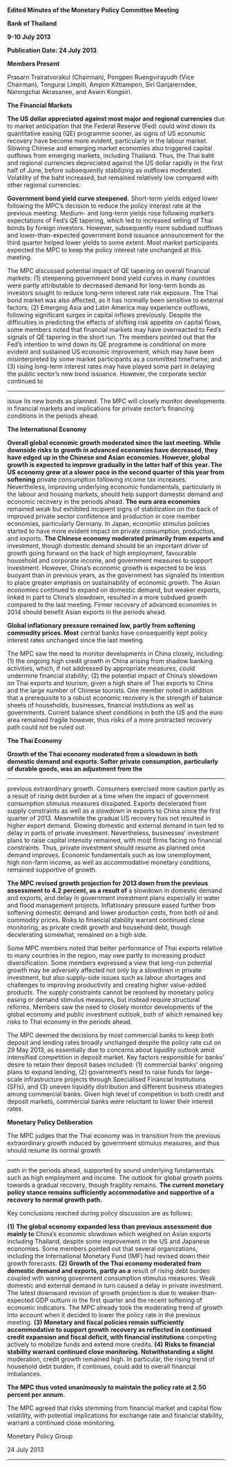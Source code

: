 **Edited Minutes of the Monetary Policy Committee Meeting**

**Bank of Thailand**

**9-10 July 2013**

**Publication Date: 24 July 2013**

**Members Present**

Prasarn Trairatvorakul (Chairman), Pongpen Ruengvirayudh (Vice Chairman), Tongurai Limpiti,
Ampon Kittiampon, Siri Ganjarerndee, Narongchai Akrasanee, and Aswin Kongsiri.

**The Financial Markets**

**The US dollar appreciated against most major and regional currencies** due to market
anticipation that the Federal Reserve (Fed) could wind down its quantitative easing (QE)
programme sooner, as signs of US economic recovery have become more evident, particularly
in the labour market. Slowing Chinese and emerging market economies also triggered capital
outflows from emerging markets, including Thailand. Thus, the Thai baht and regional
currencies depreciated against the US dollar rapidly in the first half of June, before
subsequently stabilizing as outflows moderated. Volatility of the baht increased, but remained
relatively low compared with other regional currencies.

**Government bond yield curve steepened.** Short-term yields edged lower following the
MPC’s decision to reduce the policy interest rate at the previous meeting. Medium- and
long-term yields rose following market’s expectations of Fed’s QE tapering, which led to
increased selling of Thai bonds by foreign investors. However, subsequently more subdued
outflows and lower-than-expected government bond issuance announcement for the third
quarter helped lower yields to some extent. Most market participants expected the MPC to
keep the policy interest rate unchanged at this meeting.

The MPC discussed potential impact of QE tapering on overall financial markets: (1) steepening
government bond yield curves in many countries were partly attributable to decreased demand
for long-term bonds as investors sought to reduce long-term interest rate risk exposure. The
Thai bond market was also affected, as it has normally been sensitive to external factors; (2)
Emerging Asia and Latin America may experience outflows, following significant surges in
capital inflows previously. Despite the difficulties in predicting the effects of shifting risk
appetite on capital flows, some members noted that financial markets may have overreacted to
Fed’s signals of QE tapering in the short run. The members pointed out that the Fed’s intention
to wind down its QE programme is conditional on more evident and sustained US economic
improvement, which may have been misinterpreted by some market participants as
a committed timeframe; and (3) rising long-term interest rates may have played some part in
delaying the public sector’s new bond issuance. However, the corporate sector continued to


-----

issue its new bonds as planned. The MPC will closely monitor developments in financial markets
and implications for private sector’s financing conditions in the periods ahead.

**The International Economy**

**Overall global economic growth moderated since the last meeting. While downside risks to**
**growth in advanced economies have decreased, they have edged up in the Chinese and Asian**
**economies. However, global growth is expected to improve gradually in the latter half of this**
**year. The US economy grew at a slower pace in the second quarter of this year from softening**
private consumption following income tax increases. Nevertheless, improving underlying
economic fundamentals, particularly in the labour and housing markets, should help support
domestic demand and economic recovery in the periods ahead. **The euro area economies**
remained weak but exhibited incipient signs of stabilization on the back of improved private
sector confidence and production in core member economies, particularly Germany. In Japan,
economic stimulus policies started to have more evident impact on private consumption,
production, and exports. **The Chinese economy moderated primarily from exports and**
investment, though domestic demand should be an important driver of growth going forward
on the back of high employment, favourable household and corporate income, and government
measures to support investment. However, China’s economic growth is expected to be less
buoyant than in previous years, as the government has signaled its intention to place greater
emphasis on sustainability of economic growth. The Asian economies continued to expand on
domestic demand, but weaker exports, linked in part to China’s slowdown, resulted in a more
subdued growth compared to the last meeting. Firmer recovery of advanced economies in 2014
should benefit Asian exports in the periods ahead.

**Global inflationary pressure remained low, partly from softening commodity prices. Most**
central banks have consequently kept policy interest rates unchanged since the last meeting.

The MPC saw the need to monitor developments in China closely, including: (1) the ongoing
high credit growth in China arising from shadow banking activities, which, if not addressed by
appropriate measures, could undermine financial stability; (2) the potential impact of
China’s slowdown on Thai exports and tourism, given a high share of Thai exports to China and
the large number of Chinese tourists. One member noted in addition that a prerequisite to a
robust economic recovery is the strength of balance sheets of households, businesses, financial
institutions as well as governments. Current balance sheet conditions in both the US and the
euro area remained fragile however, thus risks of a more protracted recovery path could not be
ruled out.

**The Thai Economy**

**Growth of the Thai economy moderated from a slowdown in both domestic demand and**
**exports. Softer private consumption, particularly of durable goods, was an adjustment from the**


-----

previous extraordinary growth. Consumers exercised more caution partly as a result of rising
debt burden at a time when the impact of government consumption stimulus measures
dissipated. Exports decelerated from supply constraints as well as a slowdown in exports to
China since the first quarter of 2013. Meanwhile the gradual US recovery has not resulted in
higher export demand. Slowing domestic and external demand in turn led to delay in parts of
private investment. Nevertheless, businesses’ investment plans to raise capital intensity
remained, with most firms facing no financial constraints. Thus, private investment should
resume as planned once demand improves. Economic fundamentals such as low
unemployment, high non-farm income, as well as accommodative monetary conditions,
remained supportive of growth.

**The MPC revised growth projection for 2013 down from the previous assessment to 4.2**
**percent, as a result of** a slowdown in domestic demand and exports, and delay in government
investment plans especially in water and flood management projects. Inflationary pressure
eased further from softening domestic demand and lower production costs, from both oil and
commodity prices. Risks to financial stability warrant continued close monitoring, as private
credit growth and household debt, though decelerating somewhat, remained on a high side.

Some MPC members noted that better performance of Thai exports relative to many countries
in the region, may owe partly to increasing product diversification. Some members expressed a
view that long-run potential growth may be adversely affected not only by a slowdown in
private investment, but also supply-side issues such as labour shortages and challenges to
improving productivity and creating higher value-added products. The supply constraints
cannot be resolved by monetary policy easing or demand stimulus measures, but instead
require structural reforms. Members saw the need to closely monitor developments of the
global economy and public investment outlook, both of which remained key risks to Thai
economy in the periods ahead.

The MPC deemed the decisions by most commercial banks to keep both deposit and lending
rates broadly unchanged despite the policy rate cut on 29 May 2013, as essentially due to
concerns about liquidity outlook amid intensified competition in deposit market. Key factors
responsible for banks’ desire to retain their deposit bases included: (1) commercial banks’
ongoing plans to expand lending, (2) government’s need to raise funds for large-scale
infrastructure projects through Specialised Financial Institutions (SFIs), and (3) uneven liquidity
distribution and different business strategies among commercial banks. Given high level of
competition in both credit and deposit markets, commercial banks were reluctant to lower
their interest rates.

**Monetary Policy Deliberation**

The MPC judges that the Thai economy was in transition from the previous extraordinary
growth induced by government stimulus measures, and thus should resume its normal growth


-----

path in the periods ahead, supported by sound underlying fundamentals such as high
employment and income. The outlook for global growth points towards a gradual recovery,
though fragility remains. **The current monetary policy stance remains sufficiently**
**accommodative and supportive of a recovery to normal growth path.**

Key conclusions reached during policy discussion are as follows:

**(1)** **The global economy expanded less than previous assessment due mainly to**
China’s economic slowdown which weighed on Asian exports including Thailand, despite some
improvement in the US and Japanese economies. Some members pointed out that several
organizations, including the International Monetary Fund (IMF) had revised down their growth
forecasts.
**(2)** **Growth of the Thai economy moderated from domestic demand and exports, partly as a**
result of rising debt burden coupled with waning government consumption stimulus measures.
Weak domestic and external demand in turn caused a delay in private investment. The latest
downward revision of growth projection is due to weaker-than-expected GDP outturn in the
first quarter and the recent softening of economic indicators. The MPC already took the
moderating trend of growth into account when it decided to lower the policy rate in the
previous meeting.
**(3)** **Monetary and fiscal policies remain sufficiently accommodative to support growth**
**recovery as reflected in continued credit expansion and fiscal deficit, with financial institutions**
competing actively to mobilize funds and extend more credits.
**(4)** **Risks to financial stability warrant continued close monitoring. Notwithstanding a slight**
moderation, credit growth remained high. In particular, the rising trend of household debt
burden, if continues, could add to overall financial imbalances.

**The MPC thus voted unanimously to maintain the policy rate at 2.50 percent per annum.**

The MPC agreed that risks stemming from financial market and capital flow volatility, with
potential implications for exchange rate and financial stability, warrant a continued close
monitoring.

Monetary Policy Group

24 July 2013


-----

